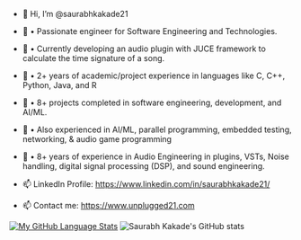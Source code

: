 - 👋 Hi, I’m @saurabhkakade21
- 🌱 • Passionate engineer for Software Engineering and Technologies.
- 🌱 • Currently developing an audio plugin with JUCE framework to calculate the time signature of a song.
- 🌱 • 2+ years of academic/project experience in languages like C, C++, Python, Java, and R
- 🌱 • 8+ projects completed in software engineering, development, and AI/ML.
- 🌱 • Also experienced in AI/ML, parallel programming, embedded testing, networking, & audio game programming
- 🌱 • 8+ years of experience in Audio Engineering in plugins, VSTs, Noise handling, digital signal processing (DSP), and sound engineering.

- 📫 LinkedIn Profile: https://www.linkedin.com/in/saurabhkakade21/
- 📫 Contact me: https://www.unplugged21.com


[![My GitHub Language Stats](https://github-readme-stats.vercel.app/api/top-langs/?username=saurabhkakade21&langs_count=5&theme=radical)]()
![Saurabh Kakade's GitHub stats](https://github-readme-stats.vercel.app/api?username=saurabhkakade21&show_icons=true&theme=radical)
  

<!---
saurabhkakade21/saurabhkakade21 is a ✨ special ✨ repository because its `README.md` (this file) appears on your GitHub profile.
You can click the Preview link to take a look at your changes.
--->
